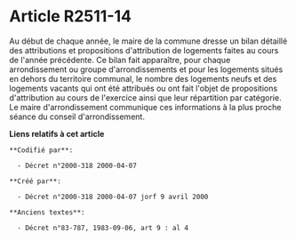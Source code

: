# Article R2511-14

Au début de chaque année, le maire de la commune dresse un bilan détaillé des attributions et propositions d'attribution de
logements faites au cours de l'année précédente. Ce bilan fait apparaître, pour chaque arrondissement ou groupe
d'arrondissements et pour les logements situés en dehors du territoire communal, le nombre des logements neufs et des
logements vacants qui ont été attribués ou ont fait l'objet de propositions d'attribution au cours de l'exercice ainsi que
leur répartition par catégorie. Le maire d'arrondissement communique ces informations à la plus proche séance du conseil
d'arrondissement.

**Liens relatifs à cet article**

	**Codifié par**:

	  - Décret n°2000-318 2000-04-07

	**Créé par**:

	  - Décret n°2000-318 2000-04-07 jorf 9 avril 2000

	**Anciens textes**:

	  - Décret n°83-787, 1983-09-06, art 9 : al 4
